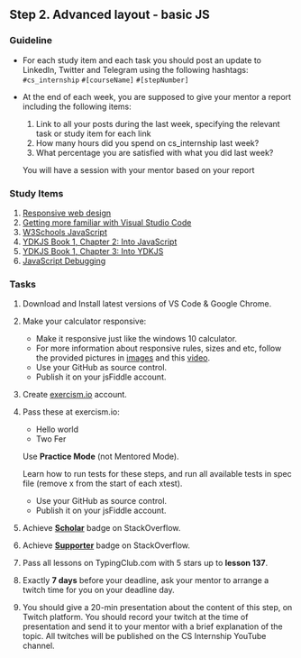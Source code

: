 ## Step 2. Advanced layout - basic JS

### Guideline

- For each study item and each task you should post an update to LinkedIn, Twitter and Telegram using the following hashtags:
`#cs_internship`
`#[courseName]`
`#[stepNumber]`

- At the end of each week, you are supposed to give your mentor a report including the following items:
  1. Link to all your posts during the last week, specifying the relevant task or study item for each link
  2. How many hours did you spend on cs_internship last week?
  3. What percentage you are satisfied with what you did last week?
  
  You will have a session with your mentor based on your report
  
  
### Study Items  <!-- omit in toc -->
1. [Responsive web design](https://www.youtube.com/watch?v=zF6VSky4SIc)
2. [Getting more familiar with Visual Studio Code](https://code.visualstudio.com/docs/introvideos/basics)
3. [W3Schools JavaScript](https://www.w3schools.com/js/default.asp)
4. [YDKJS Book 1, Chapter 2: Into JavaScript](https://github.com/getify/You-Dont-Know-JS/blob/1st-ed/up%20%26%20going/ch2.md)
5. [YDKJS Book 1, Chapter 3: Into YDKJS](https://github.com/getify/You-Dont-Know-JS/blob/1st-ed/up%20%26%20going/ch3.md)
6. [JavaScript Debugging](https://link.medium.com/YRBvjadl3X)

### Tasks  <!-- omit in toc -->

1. Download and Install latest versions of VS Code & Google Chrome. 

2. Make your calculator responsive:
	- Make it responsive just like the windows 10 calculator.
	- For more information about responsive rules, sizes and etc, follow the provided pictures in [images](https://github.com/cs-internship/cs-internship-spec/blob/master/courses/web/images/step1) and this [video](https://youtu.be/zddyn5_KCj8).
	- Use your GitHub as source control.
   - Publish it on your jsFiddle account.

3. Create [exercism.io](https://exercism.io/) account.

4. Pass these at exercism.io:
   - Hello world
   - Two Fer

   Use **Practice Mode** (not Mentored Mode).

   Learn how to run tests for these steps, and run all available tests in spec file (remove x from the start of each xtest).
   
   - Use your GitHub as source control.
   - Publish it on your jsFiddle account.

6. Achieve [**Scholar**](https://stackoverflow.com/help/badges/10/scholar) badge on StackOverflow.
7. Achieve [**Supporter**](https://stackoverflow.com/help/badges/6/supporter) badge on StackOverflow.
8. Pass all lessons on TypingClub.com with 5 stars up to **lesson 137**.
12. Exactly **7 days** before your deadline, ask your mentor to arrange a twitch time for you on your deadline day.
13. You should give a 20-min presentation about the content of this step, on Twitch platform. You should record your twitch at the time of presentation and send it to your mentor with a brief explanation of the topic. All twitches will be published on the CS Internship YouTube channel.
